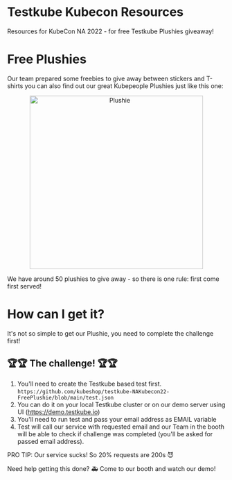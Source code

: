 # Testkube Kubecon Resources

Resources for KubeCon NA 2022 - for free Testkube Plushies giveaway! 

# Free Plushies

Our team prepared some freebies to give away between stickers and T-shirts you can also find out our great Kubepeople Plushies
just like this one: 

<p align="center"><img src="https://user-images.githubusercontent.com/30776/197131660-30f0ba47-7134-4530-9ab5-54dad7cea705.jpg" title="Plushie" style="width:400px"></p>

We have around 50 plushies to give away - so there is one rule: first come first served!


# How can I get it? 

It's not so simple to get our Plushie, you need to complete the challenge first! 

## 🏆🏆 The challenge! 🏆🏆

1. You'll need to create the Testkube based test first. `https://github.com/kubeshop/testkube-NAKubecon22-FreePlushie/blob/main/test.json`
2. You can do it on your local Testkube cluster 
   or on our demo server using UI (https://demo.testkube.io)
3. You'll need to run test and pass your email address as EMAIL variable
4. Test will call our service with requested email and our Team in the booth will be able to check if challenge was completed (you'll be asked for passed email address).

PRO TIP: Our service sucks! So 20% requests are 200s 😈

Need help getting this done? 🚑 Come to our booth and watch our demo!
